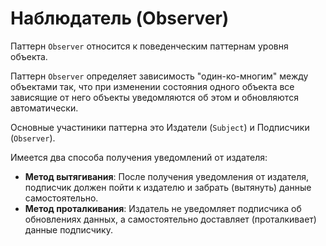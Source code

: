 # Наблюдатель (Observer)

Паттерн `Observer` относится к поведенческим паттернам уровня объекта.

Паттерн `Observer` определяет зависимость "один-ко-многим" между объектами так, что при изменении состояния одного объекта все зависящие от него объекты уведомляются об этом и обновляются автоматически.

Основные участиники паттерна это Издатели (`Subject`) и Подписчики (`Observer`).

Имеется два способа получения уведомлений от издателя:

- **Метод вытягивания**: После получения уведомления от издателя, подписчик должен пойти к издателю и забрать (вытянуть) данные самостоятельно.
- **Метод проталкивания**: Издатель не уведомляет подписчика об обновлениях данных, а самостоятельно доставляет (проталкивает) данные подписчику.
